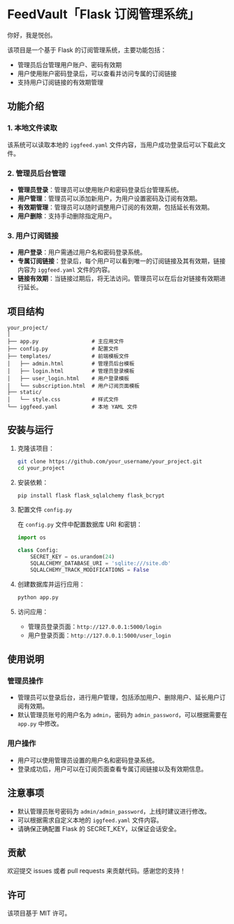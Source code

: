 # FeedVault「Flask 订阅管理系统」

你好，我是悦创。

该项目是一个基于 Flask 的订阅管理系统，主要功能包括：

- 管理员后台管理用户账户、密码有效期
- 用户使用账户密码登录后，可以查看并访问专属的订阅链接
- 支持用户订阅链接的有效期管理

## 功能介绍

### 1. 本地文件读取

该系统可以读取本地的 `iggfeed.yaml` 文件内容，当用户成功登录后可以下载此文件。

### 2. 管理员后台管理

- **管理员登录**：管理员可以使用账户和密码登录后台管理系统。
- **用户管理**：管理员可以添加新用户，为用户设置密码及订阅有效期。
- **有效期管理**：管理员可以随时调整用户订阅的有效期，包括延长有效期。
- **用户删除**：支持手动删除指定用户。

### 3. 用户订阅链接

- **用户登录**：用户需通过用户名和密码登录系统。
- **专属订阅链接**：登录后，每个用户可以看到唯一的订阅链接及其有效期，链接内容为 `iggfeed.yaml` 文件的内容。
- **链接有效期**：当链接过期后，将无法访问。管理员可以在后台对链接有效期进行延长。

## 项目结构

```plaintext
your_project/
│
├── app.py                 # 主应用文件
├── config.py              # 配置文件
├── templates/             # 前端模板文件
│   ├── admin.html         # 管理员后台模板
│   ├── login.html         # 管理员登录模板
│   ├── user_login.html    # 用户登录模板
│   └── subscription.html  # 用户订阅页面模板
├── static/
│   └── style.css          # 样式文件
└── iggfeed.yaml           # 本地 YAML 文件
```

## 安装与运行

1. 克隆该项目：

   ```bash
   git clone https://github.com/your_username/your_project.git
   cd your_project
   ```

2. 安装依赖：

   ```bash
   pip install flask flask_sqlalchemy flask_bcrypt
   ```

3. 配置文件 `config.py`

   在 `config.py` 文件中配置数据库 URI 和密钥：

   ```python
   import os

   class Config:
       SECRET_KEY = os.urandom(24)
       SQLALCHEMY_DATABASE_URI = 'sqlite:///site.db'
       SQLALCHEMY_TRACK_MODIFICATIONS = False
   ```

4. 创建数据库并运行应用：

   ```bash
   python app.py
   ```

5. 访问应用：

   - 管理员登录页面：`http://127.0.0.1:5000/login`
   - 用户登录页面：`http://127.0.0.1:5000/user_login`

## 使用说明

### 管理员操作

- 管理员可以登录后台，进行用户管理，包括添加用户、删除用户、延长用户订阅有效期。
- 默认管理员账号的用户名为 `admin`，密码为 `admin_password`，可以根据需要在 `app.py` 中修改。

### 用户操作

- 用户可以使用管理员设置的用户名和密码登录系统。
- 登录成功后，用户可以在订阅页面查看专属订阅链接以及有效期信息。

## 注意事项

- 默认管理员账号密码为 `admin/admin_password`，上线时建议进行修改。
- 可以根据需求自定义本地的 `iggfeed.yaml` 文件内容。
- 请确保正确配置 Flask 的 SECRET_KEY，以保证会话安全。

## 贡献

欢迎提交 issues 或者 pull requests 来贡献代码。感谢您的支持！

## 许可

该项目基于 MIT 许可。
